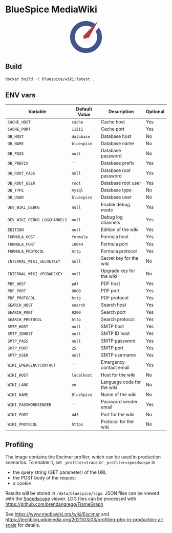 # BlueSpice MediaWiki

<img style="display:block;margin:auto" src="./root-fs/var/www/html/Bluespice_Icon.svg" width="100" height="100" alt="BlueSpice MediaWiki" />

## Build

```bash
docker build -t bluespice/wiki:latest .
```

## ENV vars

| Variable                     | Default Value  | Description                        | Optional |
|------------------------------|----------------|------------------------------------|----------|
| `CACHE_HOST`                 | `cache`        | Cache host                         | Yes      |
| `CACHE_PORT`                 | `11211`        | Cache port                         | Yes      |
| `DB_HOST`                    | `database`     | Database host                      | No       |
| `DB_NAME`                    | `bluespice`    | Database name                      | No       |
| `DB_PASS`                    | `null`         | Database password                  | No       |
| `DB_PREFIX`                  | `''`           | Database prefix                    | Yes      |
| `DB_ROOT_PASS`               | `null`         | Database root password             | Yes      |
| `DB_ROOT_USER`               | `root`         | Database root user                 | Yes      |
| `DB_TYPE`                    | `mysql`        | Database type                      | No       |
| `DB_USER`                    | `bluespice`    | Database user                      | No       |
| `DEV_WIKI_DEBUG`             | `null`         | Enable debug mode                  | Yes      |
| `DEV_WIKI_DEBUG_LOGCHANNELS` | `null`         | Debug log channels                 | Yes      |
| `EDITION`                    | `null`         | Edition of the wiki                | Yes      |
| `FORMULA_HOST`               | `formula`      | Formula host                       | Yes      |
| `FORMULA_PORT`               | `10044`        | Formula port                       | Yes      |
| `FORMULA_PROTOCOL`           | `http`         | Formula protocol                   | Yes      |
| `INTERNAL_WIKI_SECRETKEY`    | `null`         | Secret key for the wiki            | No       |
| `INTERNAL_WIKI_UPGRADEKEY`   | `null`         | Upgrade key for the wiki           | No       |
| `PDF_HOST`                   | `pdf`          | PDF host                           | Yes      |
| `PDF_PORT`                   | `8080`         | PDF port                           | Yes      |
| `PDF_PROTOCOL`               | `http`         | PDF protocol                       | Yes      |
| `SEARCH_HOST`                | `search`       | Search host                        | Yes      |
| `SEARCH_PORT`                | `9200`         | Search port                        | Yes      |
| `SEARCH_PROTOCOL`            | `http`         | Search protocol                    | Yes      |
| `SMTP_HOST`                  | `null`         | SMTP host                          | Yes      |
| `SMTP_IDHOST`                | `null`         | SMTP ID host                       | Yes      |
| `SMTP_PASS`                  | `null`         | SMTP password                      | Yes      |
| `SMTP_PORT`                  | `25`           | SMTP port                          | Yes      |
| `SMTP_USER`                  | `null`         | SMTP username                      | Yes      |
| `WIKI_EMERGENCYCONTACT`      | `''`           | Emergency contact email            | Yes      |
| `WIKI_HOST`                  | `localhost`    | Host for the wiki                  | No       |
| `WIKI_LANG`                  | `en`           | Language code for the wiki         | No       |
| `WIKI_NAME`                  | `BlueSpice`    | Name of the wiki                   | No       |
| `WIKI_PASSWORDSENDER`        | `''`           | Password sender email              | Yes      |
| `WIKI_PORT`                  | `443`          | Port for the wiki                  | No       |
| `WIKI_PROTOCOL`              | `https`        | Protocol for the wiki              | No       |

## Profiling

The image contains the Excimer profiler, which can be used in production scenarios. To enable it, set `_profiler=trace` or `_profiler=speedscope` in
- the query string (GET parameter) of the URL
- the POST body of the request
- a cookie

Results will be stored in `/data/bluespice/logs`. JSON files can be viewed with the [Speedscope](https://www.speedscope.app/) viewer. LOG files can be processed with https://github.com/brendangregg/FlameGraph

See https://www.mediawiki.org/wiki/Excimer and https://techblog.wikimedia.org/2021/03/03/profiling-php-in-production-at-scale for details.